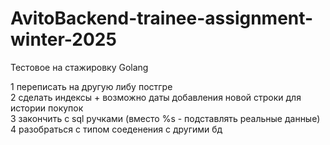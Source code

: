 # AvitoBackend-trainee-assignment-winter-2025

Тестовое на стажировку Golang


1 переписать на другую либу постгре  
2 сделать индексы + возможно даты добавления новой строки для истории покупок  
3 закончить с sql ручками (вместо %s - подставлять реальные данные)  
4 разобраться с типом соеденения с другими бд